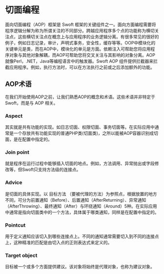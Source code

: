 # 切面编程

面向切面编程（AOP）框架是 Swoft 框架的关键组件之一。面向方面编程需要将程序逻辑分解为称为所谓关注的不同部分。跨越应用程序多个点的功能称为横切关注点，这些横切关注点在概念上与应用程序的业务逻辑分离。有很多常见的很好的例子，例如日志记录，审计，声明式事务，安全性，缓存等等。OOP中模块化的关键单元是类，而在AOP中，模块化的单元是方面。依赖注入可帮助您将应用程序对象与其他对象解耦，而AOP可帮助您将交叉关注与其影响的对象分离。AOP就像Perl，.NET，Java等编程语言中的触发器。Swoft AOP 组件提供拦截器来拦截应用程序。例如，执行方法时，可以在方法执行之前或之后添加额外的功能。

## AOP术语

在我们开始使用AOP之前，让我们熟悉AOP的概念和术语。这些术语并非特定于 Swoft，而是与 AOP 相关。

### Aspect

其实就是共有功能的实现。如日志切面、权限切面、事务切面等。在实际应用中通常是一个存放共有功能实现的普通PHP类(切面类)，之所以能被AOP容器识别成切面，是在配置中指定的。

### Join point

就是程序在运行过程中能够插入切面的地点。例如，方法调用、异常抛出或字段修改等，但Swoft只支持方法级的连接点。

### Advice

是切面的具体实现。以 目标方法 （要被代理的方法）为参照点，根据放置的地方不同，可分为前置通知（Before）、后置通知（AfterReturning）、异常通知（AfterThrowing）、最终通知（After）与环绕通知（Around）5种。在实际应用中通常是指向切面类中的一个方法，具体属于哪类通知，同样是在配置中指定的。

### Pointcut

用于定义通知应该切入到哪些连接点上。不同的通知通常需要切入到不同的连接点上，这种精准的匹配是由切入点的正则表达式来定义的。

### Target object

目标被一个或多个方面提供建议。该对象将始终是代理对象，也称为建议对象。
